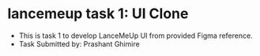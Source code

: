 # lancemeup task 1: UI Clone

- This is task 1 to develop LanceMeUp UI from provided Figma reference.
- Task Submitted by: Prashant Ghimire
